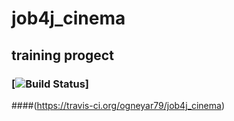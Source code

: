 # job4j_cinema
## training progect 
### [![Build Status](https://travis-ci.org/ogneyar79/job4j_cinema.svg?branch=master)]
####(https://travis-ci.org/ogneyar79/job4j_cinema)
